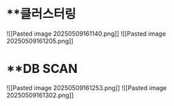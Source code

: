 
# **클러스터링
![[Pasted image 20250509161140.png]]
![[Pasted image 20250509161205.png]]

# **DB SCAN
![[Pasted image 20250509161253.png]]
![[Pasted image 20250509161302.png]]

# 